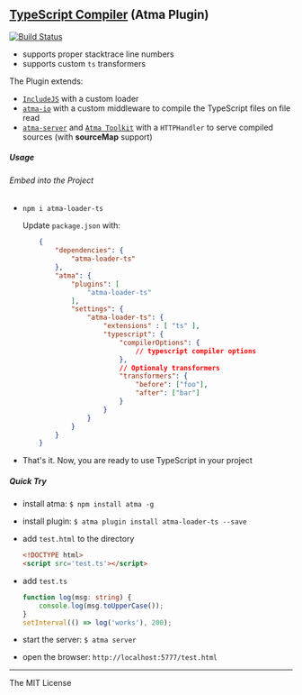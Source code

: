 [TypeScript Compiler](http://www.typescriptlang.org) (Atma Plugin)
-----
[![Build Status](https://travis-ci.com/tenbits/atma-loader-ts.png?branch=master)](https://travis-ci.com/tenbits/atma-loader-ts)

- supports proper stacktrace line numbers
- supports custom `ts` transformers

The Plugin extends:
- [`IncludeJS`](https://github.com/atmajs/IncludeJS) with a custom loader
- [`atma-io`](https://github.com/atmajs/atma-io) with a custom middleware to compile the TypeScript files on file read
- [`atma-server`](https://github.com/atmajs/atma-server) and [`Atma Toolkit`](https://github.com/atmajs/Atma.Toolkit) with a `HTTPHandler` to serve compiled sources (with **sourceMap** support)


##### Usage

###### Embed into the Project

+ `npm i atma-loader-ts`

    Update `package.json` with:
    ```json
        {
            "dependencies": {
                "atma-loader-ts"
            },
            "atma": {
                "plugins": [
                    "atma-loader-ts"
                ],
                "settings": {
                    "atma-loader-ts": {
                        "extensions" : [ "ts" ],
                        "typescript": {
                            "compilerOptions": {
                                // typescript compiler options
                            },
                            // Optionaly transformers
                            "transformers": {
                                "before": ["foo"],
                                "after": ["bar"]
                            }
                        }
                    }
                }
            }
        }
    ```
+ That's it. Now, you are ready to use TypeScript in your project

##### Quick Try

+ install atma: `$ npm install atma -g`
+ install plugin: `$ atma plugin install atma-loader-ts --save`
+ add `test.html` to the directory

    ```html
    <!DOCTYPE html>
    <script src='test.ts'></script>
    ```
+ add `test.ts`

    ```ts
    function log(msg: string) {
        console.log(msg.toUpperCase());
    }
    setInterval(() => log('works'), 200);
    ```
+ start the server: `$ atma server`
+ open the browser: `http://localhost:5777/test.html`



----
The MIT License
